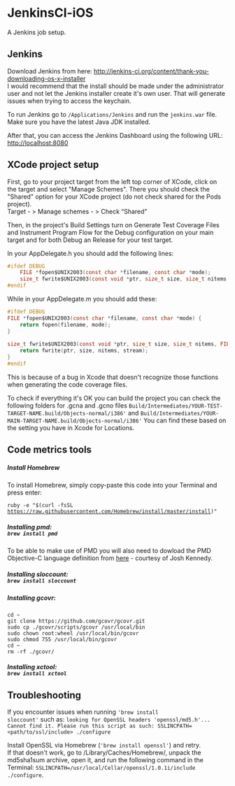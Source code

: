 JenkinsCI-iOS
=============

A Jenkins job setup.


## Jenkins

Download Jenkins from here: http://jenkins-ci.org/content/thank-you-downloading-os-x-installer <br/>
I would recommend that the install should be made under the administrator user and not let the Jenkins installer create it's own user. That will generate issues when trying to access the keychain.

To run Jenkins go to `/Applications/Jenkins` and run the `jenkins.war` file. Make sure you have the latest Java JDK installed.

After that, you can access the Jenkins Dashboard using the following URL: [http://localhost:8080](http://localhost:8080)

## XCode project setup

First, go to your project target from the left top corner of XCode, click on the target and select "Manage Schemes".
There you should check the "Shared" option for your XCode project (do not check shared for the Pods project).<br/>
Target - > Manage schemes - > Check “Shared”

Then, in the project's Build Settings turn on Generate Test Coverage Files and Instrument Program Flow for the Debug configuration on your main target and for both Debug an Release for your test target.

In your AppDelegate.h you should add the following lines:
```C
#ifdef DEBUG
    FILE *fopen$UNIX2003(const char *filename, const char *mode);
    size_t fwrite$UNIX2003(const void *ptr, size_t size, size_t nitems, FILE *stream);
#endif
```
While in your AppDelegate.m you should add these:
```C
#ifdef DEBUG
FILE *fopen$UNIX2003(const char *filename, const char *mode) {
    return fopen(filename, mode);
}
 
size_t fwrite$UNIX2003(const void *ptr, size_t size, size_t nitems, FILE *stream) {
    return fwrite(ptr, size, nitems, stream);
}
#endif
```
This is because of a bug in Xcode that doesn't recognize those functions when generating the code coverage files.

To check if everything it's OK you can build the project you can check the following folders for .gcna and .gcno files
`Build/Intermediates/YOUR-TEST-TARGET-NAME.build/Objects-normal/i386'`
and
`Build/Intermediates/YOUR-MAIN-TARGET-NAME.build/Objects-normal/i386'`
You can find these based on the setting you have in Xcode for Locations.


## Code metrics tools
##### Install Homebrew
To install Homebrew, simply copy-paste this code into your Terminal and press enter:

<code>ruby -e "$(curl -fsSL https://raw.githubusercontent.com/Homebrew/install/master/install)" </code>

##### Installing pmd:<br/>`brew install pmd`
To be able to make use of PMD you will also need to dowload the PMD Objective-C language definition from [here](https://github.com/jkennedy1980/Objective-C-CPD-Language/blob/master/releases/ObjCLanguage-0.0.7-SNAPSHOT.jar) - courtesy of Josh Kennedy.

##### Installing sloccount:<br/>`brew install sloccount`

##### Installing gcovr:
```
cd ~
git clone https://github.com/gcovr/gcovr.git
sudo cp ./gcovr/scripts/gcovr /usr/local/bin
sudo chown root:wheel /usr/local/bin/gcovr
sudo chmod 755 /usr/local/bin/gcovr
cd ~
rm -rf ./gcovr/
```

##### Installing xctool:<br/>`brew install xctool`

## Troubleshooting
If you encounter issues when running <code>'brew install sloccount'</code> such as:
`looking for OpenSSL headers 'openssl/md5.h'... Cannot find it.
Please run this script as such: SSLINCPATH=<path/to/ssl/include> ./configure`

Install OpenSSL via Homebrew (<code>'brew install openssl'</code>) and retry.<br/>
If that doesn't work, go to /Library/Caches/Homebrew/, unpack the md5sha1sum archive, open it, and run the following command in the Terminal: <code>SSLINCPATH=/usr/local/Cellar/openssl/1.0.1i/include ./configure</code>.


